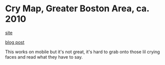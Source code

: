 # Cry Map, Greater Boston Area, ca. 2010

[site](https://ablwr.github.io/crymap/)  

[blog post](https://ablwr.github.io/blog/2017/06/11/cry-map-greater-boston-area-ca-2010/)

This works on mobile but it's not great, it's hard to grab onto those lil crying faces and read what they have to say.
